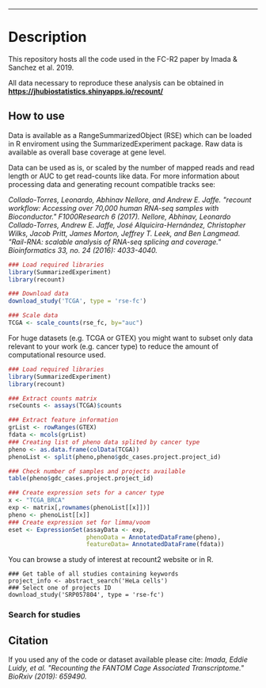 ---

# Description
This repository hosts all the code used in the FC-R2 paper by Imada & Sanchez et al. 2019.

All data necessary to reproduce these analysis can be obtained in **<https://jhubiostatistics.shinyapps.io/recount/>**

## How to use

Data is available as a RangeSummarizedObject (RSE) which can be loaded in R enviroment using the SummarizedExperiment package.
Raw data is available as overall base coverage at gene level.

Data can be used as is, or scaled by the number of mapped reads and read length or AUC to get read-counts like data. For more information about processing data and generating recount compatible tracks see:

*Collado-Torres, Leonardo, Abhinav Nellore, and Andrew E. Jaffe. "recount workflow: Accessing over 70,000 human RNA-seq samples with Bioconductor." F1000Research 6 (2017).*
*Nellore, Abhinav, Leonardo Collado-Torres, Andrew E. Jaffe, José Alquicira-Hernández, Christopher Wilks, Jacob Pritt, James Morton, Jeffrey T. Leek, and Ben Langmead. "Rail-RNA: scalable analysis of RNA-seq splicing and coverage." Bioinformatics 33, no. 24 (2016): 4033-4040.*

```r
### Load required libraries
library(SummarizedExperiment)
library(recount)

### Download data
download_study('TCGA', type = 'rse-fc')

### Scale data
TCGA <- scale_counts(rse_fc, by="auc")
```

For huge datasets (e.g. TCGA or GTEX) you might want to subset only data relevant to your work (e.g. cancer type) to reduce the amount of computational resource used.

```r
### Load required libraries
library(SummarizedExperiment)
library(recount)

### Extract counts matrix
rseCounts <- assays(TCGA)$counts

### Extract feature information
grList <- rowRanges(GTEX)
fdata <- mcols(grList)
### Creating list of pheno data splited by cancer type
pheno <- as.data.frame(colData(TCGA))
phenoList <- split(pheno,pheno$gdc_cases.project.project_id)

### Check number of samples and projects available
table(pheno$gdc_cases.project.project_id)

### Create expression sets for a cancer type
x <- "TCGA_BRCA"
exp <- matrix[,rownames(phenoList[[x]])]
pheno <- phenoList[[x]]
### Create expression set for limma/voom
eset <- ExpressionSet(assayData <- exp,
                      phenoData = AnnotatedDataFrame(pheno),
                      featureData= AnnotatedDataFrame(fdata))
```

You can browse a study of interest at recount2 website or in R.
```
### Get table of all studies containing keywords
project_info <- abstract_search('HeLa cells')
### Select one of projects ID
download_study('SRP057804', type = 'rse-fc')
```
### Search for studies
## Citation
If you used any of the code or dataset available please cite:
*Imada, Eddie Luidy, et al. "Recounting the FANTOM Cage Associated Transcriptome." BioRxiv (2019): 659490.*